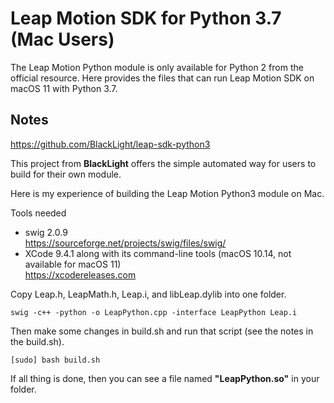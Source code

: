 # Leap Motion SDK for Python 3.7 (Mac Users)

The Leap Motion Python module is only available for Python 2 from the official resource.
Here provides the files that can run Leap Motion SDK on macOS 11 with Python 3.7.

## Notes

https://github.com/BlackLight/leap-sdk-python3

This project from **BlackLight** offers the simple automated way for users to build for their own module.

Here is my experience of building the Leap Motion Python3 module on Mac.

Tools needed
- swig 2.0.9  
https://sourceforge.net/projects/swig/files/swig/
- XCode 9.4.1 along with its command-line tools (macOS 10.14, not available for macOS 11)  
https://xcodereleases.com

Copy Leap.h, LeapMath.h, Leap.i, and libLeap.dylib into one folder.
```shell
swig -c++ -python -o LeapPython.cpp -interface LeapPython Leap.i
```
Then make some changes in build.sh and run that script (see the notes in the build.sh).
```shell
[sudo] bash build.sh
```

If all thing is done, then you can see a file named **"LeapPython.so"** in your folder.
